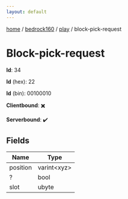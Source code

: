 ```yaml
---
layout: default
---
```


[home](/)  /  [bedrock160](/protocol/bedrock160)  /  [play](/protocol/bedrock160/play)  /  block-pick-request

# Block-pick-request

**Id**: 34

**Id** (hex): 22

**Id** (bin): 00100010

**Clientbound**: ✖️

**Serverbound**: ✔️

## Fields

Name | Type
---|---
position | varint&lt;xyz&gt;
? | bool
slot | ubyte

